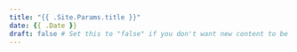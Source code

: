 ```yaml
---
title: "{{ .Site.Params.title }}"
date: {{ .Date }}
draft: false # Set this to "false" if you don't want new content to be a draft by default
---
```

